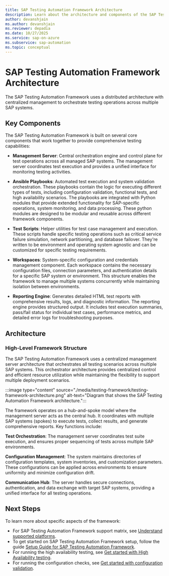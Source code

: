 ```yaml
---
title: SAP Testing Automation Framework Architecture
description: Learn about the architecture and components of the SAP Testing Automation Framework
author: devanshjain
ms.author: devanshjain
ms.reviewer: depadia
ms.date: 10/27/2025
ms.service: sap-on-azure
ms.subservice: sap-automation
ms.topic: conceptual
---
```


# SAP Testing Automation Framework Architecture

The SAP Testing Automation Framework uses a distributed architecture with centralized management to orchestrate testing operations across multiple SAP systems.

## Key Components

The SAP Testing Automation Framework is built on several core components that work together to provide comprehensive testing capabilities:

- **Management Server**: Central orchestration engine and control plane for test operations across all managed SAP systems. The management server coordinates test execution and provides a unified interface for monitoring testing activities.

- **Ansible Playbooks**: Automated test execution and system validation orchestration. These playbooks contain the logic for executing different types of tests, including configuration validation, functional tests, and high availability scenarios. The playbooks are integrated with Python modules that provide extended functionality for SAP-specific operations, system monitoring, and data processing. These python modules are designed to be modular and reusable across different framework components.

- **Test Scripts**: Helper utilities for test case management and execution. These scripts handle specific testing operations such as critical service failure simulation, network partitioning, and database failover. They're written to be environment and operating system agnostic and can be customized for specific testing requirements.

- **Workspaces**: System-specific configuration and credentials management component. Each workspace contains the necessary configuration files, connection parameters, and authentication details for a specific SAP system or environment. This structure enables the framework to manage multiple systems concurrently while maintaining isolation between environments.

- **Reporting Engine**: Generates detailed HTML test reports with comprehensive results, logs, and diagnostic information. The reporting engine provides structured output. It includes test execution summaries, pass/fail status for individual test cases, performance metrics, and detailed error logs for troubleshooting purposes.


## Architecture

### High-Level Framework Structure

The SAP Testing Automation Framework uses a centralized management server architecture that orchestrates all testing scenarios across multiple SAP systems. This orchestrator architecture provides centralized control and efficient resource utilization while maintaining the flexibility to support multiple deployment scenarios.

:::image type="content" source="./media/testing-framework/testing-framework-architecture.png" alt-text="Diagram that shows the SAP Testing Automation Framework architecture.":::

The framework operates on a hub-and-spoke model where the management server acts as the central hub. It coordinates with multiple SAP systems (spokes) to execute tests, collect results, and generate comprehensive reports. Key functions include:

**Test Orchestration**: The management server coordinates test suite execution, and ensures proper sequencing of tests across multiple SAP environments.

**Configuration Management**: The system maintains directories of configuration templates, system inventories, and customization parameters. These configurations can be applied across environments to ensure uniformity and minimize configuration drift.

**Communication Hub**: The server handles secure connections, authentication, and data exchange with target SAP systems, providing a unified interface for all testing operations.

## Next Steps

To learn more about specific aspects of the framework:

- For SAP Testing Automation Framework support matrix, see [Understand supported platforms](testing-framework-supportability.md).
- To get started on SAP Testing Automation Framework setup, follow the guide [Setup Guide for SAP Testing Automation Framework](https://github.com/Azure/sap-automation-qa/blob/main/docs/SETUP.MD).
- For running the high availability testing, see [Get started with High Availability testing](testing-framework-high-availability.md).
- For running the configuration checks, see [Get started with configuration validation](https://github.com/Azure/sap-automation-qa/tree/main/docs/CONFIGURATION_CHECKS.md).
